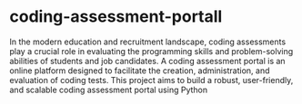 # coding-assessment-portall
In the modern education and recruitment landscape, coding assessments play a crucial role in evaluating the programming skills and problem-solving abilities of students and job candidates.
A coding assessment portal is an online platform designed to facilitate the creation, administration, and evaluation of coding tests. 
This project aims to build a robust, user-friendly, and scalable coding assessment portal using Python
